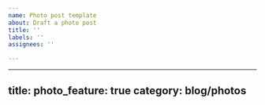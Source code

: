 ```yaml
---
name: Photo post template
about: Draft a photo post
title: ''
labels: ''
assignees: ''

---
```


---
title:
photo_feature: true
category: blog/photos
---
